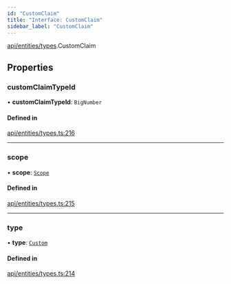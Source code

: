 ```yaml
---
id: "CustomClaim"
title: "Interface: CustomClaim"
sidebar_label: "CustomClaim"
---
```


[api/entities/types](../../../../../modules/API/Entities/Types/Types.md).CustomClaim

## Properties

### customClaimTypeId

• **customClaimTypeId**: `BigNumber`

#### Defined in

[api/entities/types.ts:216](https://github.com/PolymeshAssociation/polymesh-sdk/blob/b55e63737/src/api/entities/types.ts#L216)

___

### scope

• **scope**: [`Scope`](../Scope/Scope.md)

#### Defined in

[api/entities/types.ts:215](https://github.com/PolymeshAssociation/polymesh-sdk/blob/b55e63737/src/api/entities/types.ts#L215)

___

### type

• **type**: [`Custom`](../../../../../enums/API/Entities/Types/ClaimType/ClaimType.md#custom)

#### Defined in

[api/entities/types.ts:214](https://github.com/PolymeshAssociation/polymesh-sdk/blob/b55e63737/src/api/entities/types.ts#L214)
